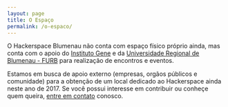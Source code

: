 ```yaml
---
layout: page
title: O Espaço
permalink: /o-espaco/
---
```


O Hackerspace Blumenau não conta com espaço físico próprio ainda, mas conta com o apoio do [Instituto Gene](http://www.institutogene.org.br/) e da [Universidade Regional de Blumenau - FURB](http://www.furb.br/) para realização de encontros e eventos.

Estamos em busca de apoio externo (empresas, orgãos públicos e comunidade) para a obtenção de um local dedicado ao Hackerspace ainda neste ano de 2017.
Se você possui interesse em contribuir ou conheçe quem queira, [entre em contato](/contato/) conosco.
